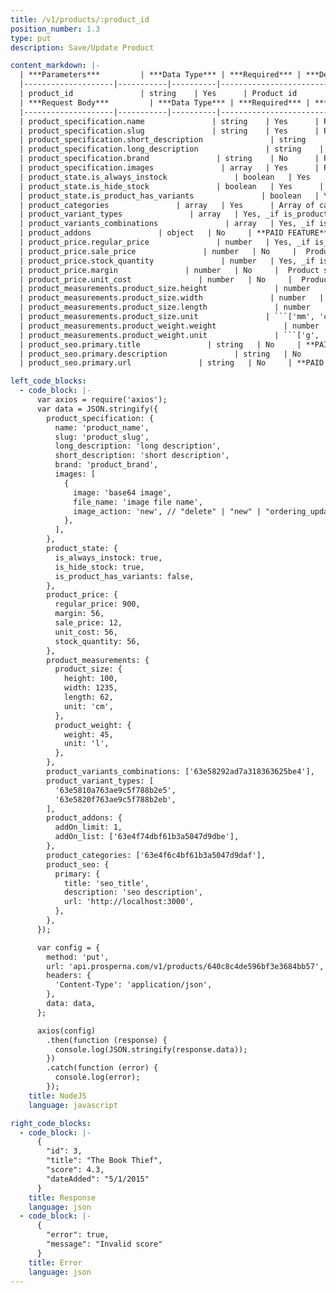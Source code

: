 ```yaml
---
title: /v1/products/:product_id
position_number: 1.3
type: put
description: Save/Update Product

content_markdown: |-
  | ***Parameters***         | ***Data Type*** | ***Required*** | ***Description***                        |
  |--------------------|-----------|----------|------------------------------------|
  | product_id               | string    | Yes      | Product id            |
  | ***Request Body***         | ***Data Type*** | ***Required*** | ***Description***                        |
  |--------------------|-----------|----------|------------------------------------|
  | product_specification.name               | string    | Yes      | Product name            |
  | product_specification.slug               | string    | Yes      | Product slug (without url)            |
  | product_specification.short_description               | string    | Yes      | Product short description            |
  | product_specification.long_description               | string    | Yes      | Product long description            |
  | product_specification.brand               | string    | No      | Product brand            |
  | product_specification.images               | array   | Yes      | Product images/thumbnails.            |
  | product_state.is_always_instock               | boolean   | Yes      | **PAID FEATURE** Boolean value for is always instock feature.          |
  | product_state.is_hide_stock               | boolean   | Yes      | **PAID FEATURE** Boolean value for is always hiding stock.          |
  | product_state.is_product_has_variants               | boolean   | Yes      | Boolean value to set if product has variants.          |
  | product_categories               | array   | Yes      | Array of categories id for a given product.          |
  | product_variant_types               | array   | Yes, _if is_product_has_variants is set to **true** else_ No.      | Array of product variant types.          |
  | product_variants_combinations               | array   | Yes, _if is_product_has_variants is set to **true** else_ No.     | Array of variant combinations.          |
  | product_addons               | object   | No     | **PAID FEATURE** Product addons, object containing the addon limit and array of addons ids.          |
  | product_price.regular_price               | number   | Yes, _if is_product_has_variants is set to **false** else_ No.     |  Product regular price.         |
  | product_price.sale_price               | number   | No     |  Product regular price.         |
  | product_price.stock_quantity               | number   | Yes, _if is_product_has_variants is set to **false** else_ No.     |  Product stock quantity.         |
  | product_price.margin               | number   | No     |  Product sale price.         |
  | product_price.unit_cost               | number   | No     |  Product sale price.         |
  | product_measurements.product_size.height               | number   | Yes, _if is_product_has_variants is set to **false** else_ No.     |  Product height.         |
  | product_measurements.product_size.width               | number   | Yes, _if is_product_has_variants is set to **false** else_ No.     |  Product width.         |
  | product_measurements.product_size.length               | number   | Yes, _if is_product_has_variants is set to **false** else_ No.     |  Product length.         |
  | product_measurements.product_size.unit               | ```['mm', 'cm', 'in', 'm']```   | Yes, _if is_product_has_variants is set to **false** else_ No.     |  Product size unit.         |
  | product_measurements.product_weight.weight               | number   | Yes, _if is_product_has_variants is set to **false** else_ No.     |  Product weight.         |
  | product_measurements.product_weight.unit               | ```['g', 'kg', 'lb', 'ml', 'l', 'Oz']```   | Yes, _if is_product_has_variants is set to **false** else_ No.     |  Product weight unit.         |
  | product_seo.primary.title               | string   | No     | **PAID FEATURE** SEO title.          |
  | product_seo.primary.description               | string   | No     | **PAID FEATURE** SEO description.          |
  | product_seo.primary.url               | string   | No     | **PAID FEATURE** SEO url.          |

left_code_blocks:
  - code_block: |-
      var axios = require('axios');
      var data = JSON.stringify({
        product_specification: {
          name: 'product_name',
          slug: 'product_slug',
          long_description: 'long description',
          short_description: 'short description',
          brand: 'product_brand',
          images: [
            {
              image: 'base64 image',
              file_name: 'image file name',
              image_action: 'new', // "delete" | "new" | "ordering_update"
            },
          ],
        },
        product_state: {
          is_always_instock: true,
          is_hide_stock: true,
          is_product_has_variants: false,
        },
        product_price: {
          regular_price: 900,
          margin: 56,
          sale_price: 12,
          unit_cost: 56,
          stock_quantity: 56,
        },
        product_measurements: {
          product_size: {
            height: 100,
            width: 1235,
            length: 62,
            unit: 'cm',
          },
          product_weight: {
            weight: 45,
            unit: 'l',
          },
        },
        product_variants_combinations: ['63e58292ad7a318363625be4'],
        product_variant_types: [
          '63e5810a763ae9c5f788b2e5',
          '63e5820f763ae9c5f788b2eb',
        ],
        product_addons: {
          addOn_limit: 1,
          addOn_list: ['63e4f74dbf61b3a5047d9dbe'],
        },
        product_categories: ['63e4f6c4bf61b3a5047d9daf'],
        product_seo: {
          primary: {
            title: 'seo_title',
            description: 'seo description',
            url: 'http://localhost:3000',
          },
        },
      });

      var config = {
        method: 'put',
        url: 'api.prosperna.com/v1/products/640c8c4de596bf3e3684bb57',
        headers: {
          'Content-Type': 'application/json',
        },
        data: data,
      };

      axios(config)
        .then(function (response) {
          console.log(JSON.stringify(response.data));
        })
        .catch(function (error) {
          console.log(error);
        });
    title: NodeJS
    language: javascript

right_code_blocks:
  - code_block: |-
      {
        "id": 3,
        "title": "The Book Thief",
        "score": 4.3,
        "dateAdded": "5/1/2015"
      }
    title: Response
    language: json
  - code_block: |-
      {
        "error": true,
        "message": "Invalid score"
      }
    title: Error
    language: json
---
```

